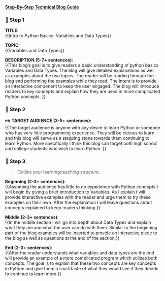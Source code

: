 **[Step-By-Step Technical Blog Guide](https://hq.bitproject.org/how-to-write-a-technical-blog/)**

### :pushpin: Step 1
**TITLE:**    
{{Intro to Python Basics: Variables and Data Types}}

**TOPIC:**    
{{Variables and Data Types}}

**DESCRIPTION (5-7+ sentences):**    
{{This blog’s goal is to give readers a basic understanding of python basics Variables and Data Types. The blog will give detailed explanations as well as examples about the two topics. The reader will be reading through the blog and performing the examples while they read. The intent is to provide an interactive component to keep the user engaged. The blog will introduce readers to key concepts and explain how they are used in more complicated Python concepts. }}

### :pushpin: Step 2
:family: **TARGET AUDIENCE (3-5+ sentences):**    
{{The target audience is anyone with any desire to learn Python or someone who has very little programming experience. They will be curious to learn and this blog will serve as a stepping stone towards them continuing to learn Python. More specifically I think this blog can target both high school and college students who wish to learn Python. }}

### :pushpin: Step 3
> Outline your learning/teaching structure: 

**Beginning (2-3+ sentences):**    
{{Assuming the audience has little to no experience with Python concepts I will begin by giving a brief introduction to Variables. As I explain I will provide interactive examples with the reader and urge them to try these examples on their own. After the explanation I will leave questions about concepts explained to keep readers thinking.}}

**Middle (2-3+ sentences):**    
{{In the middle section I will go into depth about Data Types and explain what they are and what the user can do with them. Similar to the beginning part of the blog examples will be inserted to provide an interactive piece to the blog as well as questions at the end of the section.}}

**End (2-3+ sentences):**    
{{After the reader understands what variables and data types are the end will provide an example of a more complicated program which utilizes both concepts. The goal is to explain that these two concepts are key concepts in Python and give them a small taste of what they would see if they decide to continue to learn more.}}
